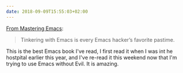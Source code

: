 ```yaml
---
date: 2018-09-09T15:55:03+02:00 
---
```


[From Mastering Emacs](https://masteringemacs.com):

> Tinkering with Emacs is every Emacs hacker’s favorite pastime.

This is the best Emacs book I've read, I first read it when I was int he hostpital earlier this year, and I've re-read it this weekend now that I'm trying to use Emacs without Evil. It is amazing.
